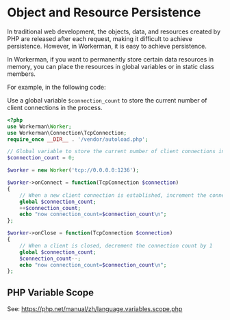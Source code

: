 # Object and Resource Persistence

In traditional web development, the objects, data, and resources created by PHP are released after each request, making it difficult to achieve persistence. However, in Workerman, it is easy to achieve persistence.

In Workerman, if you want to permanently store certain data resources in memory, you can place the resources in global variables or in static class members.

For example, in the following code:

Use a global variable ```$connection_count``` to store the current number of client connections in the process.

```php
<?php
use Workerman\Worker;
use Workerman\Connection\TcpConnection;
require_once __DIR__ . '/vendor/autoload.php';

// Global variable to store the current number of client connections in the process
$connection_count = 0;

$worker = new Worker('tcp://0.0.0.0:1236');

$worker->onConnect = function(TcpConnection $connection)
{
    // When a new client connection is established, increment the connection count by 1
    global $connection_count;
    ++$connection_count;
    echo "now connection_count=$connection_count\n";
};

$worker->onClose = function(TcpConnection $connection)
{
    // When a client is closed, decrement the connection count by 1
    global $connection_count;
    $connection_count--;
    echo "now connection_count=$connection_count\n";
};

```

## PHP Variable Scope
See: https://php.net/manual/zh/language.variables.scope.php
